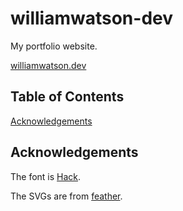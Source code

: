# williamwatson-dev

My portfolio website.

[williamwatson.dev](https://williamwatson.dev/)

## Table of Contents

[Acknowledgements](#acknowledgements)

## Acknowledgements

The font is [Hack](https://github.com/ryanoasis/nerd-fonts/tree/master/patched-fonts/Hack).

The SVGs are from [feather](https://github.com/feathericons/feather).
